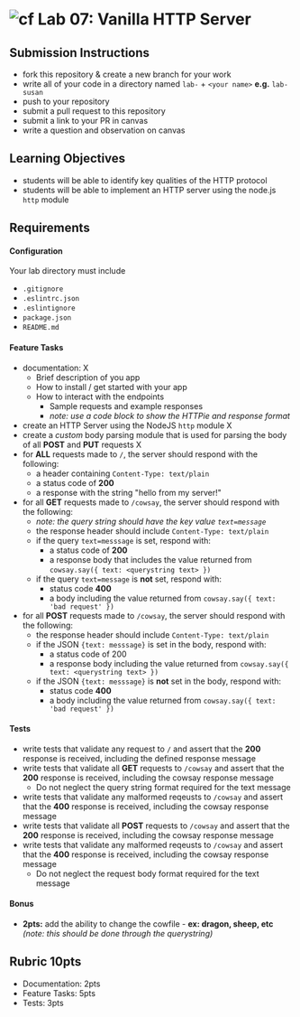 ![cf](https://i.imgur.com/7v5ASc8.png) Lab 07: Vanilla HTTP Server
======

## Submission Instructions
  * fork this repository & create a new branch for your work
  * write all of your code in a directory named `lab-` + `<your name>` **e.g.** `lab-susan`
  * push to your repository
  * submit a pull request to this repository
  * submit a link to your PR in canvas
  * write a question and observation on canvas

## Learning Objectives  
* students will be able to identify key qualities of the HTTP protocol
* students will be able to implement an HTTP server using the node.js `http` module

## Requirements
#### Configuration  
<!-- list of files, configurations, tools, etc that are required -->
Your lab directory must include  
* `.gitignore`
* `.eslintrc.json`
* `.eslintignore`
* `package.json`
* `README.md`

#### Feature Tasks  
* documentation: X
  - Brief description of you app
  - How to install / get started with your app
  - How to interact with the endpoints
    - Sample requests and example responses
    - _note: use a code block to show the HTTPie and response format_
* create an HTTP Server using the NodeJS `http` module X
* create a *custom* body parsing module that is used for parsing the body of all **POST** and **PUT** requests X
* for **ALL** requests made to `/`, the server should respond with the following:
  * a header containing `Content-Type: text/plain`
  * a status code of **200**
  * a response with the string "hello from my server!"
* for all **GET** requests made to `/cowsay`, the server should respond with the following:
  * _note: the query string should have the key value `text=message`_
  * the response header should include `Content-Type: text/plain`
  * if the query `text=messsage` is set, respond with:
    * a status code of **200**
    * a response body that includes the value returned from `cowsay.say({ text: <querystring text> })`
  * if the query `text=message` is **not** set, respond with:
    * status code **400**
    * a body including the value returned from `cowsay.say({ text: 'bad request' })`
* for all **POST** requests made to `/cowsay`, the server should respond with the following:
  * the response header should include `Content-Type: text/plain`
  * if the JSON `{text: messsage}` is set in the body, respond with:
    * a status code of 200
    * a response body including the value returned from `cowsay.say({ text: <querystring text> })`
  * if the JSON `{text: messsage}` is **not** set in the body, respond with:
      * status code **400**
      * a body including the value returned from `cowsay.say({ text: 'bad request' })`

#### Tests
* write tests that validate any request to `/` and assert that the **200** response is received, including the defined response message
* write tests that validate all **GET** requests to `/cowsay` and assert that the **200** response is received, including the cowsay response message
  - Do not neglect the query string format required for the text message
* write tests that validate any malformed reqeusts to `/cowsay` and assert that the **400** response is received, including the cowsay response message
* write tests that validate all **POST** requests to `/cowsay` and assert that the **200** response is received, including the cowsay response message
* write tests that validate any malformed reqeusts to `/cowsay` and assert that the **400** response is received, including the cowsay response message
  - Do not neglect the request body format required for the text message

#### Bonus
* **2pts:** add the ability to change the cowfile - **ex: dragon, sheep, etc** _(note: this should be done through the querystring)_

## Rubric 10pts
* Documentation: 2pts
* Feature Tasks: 5pts
* Tests: 3pts

